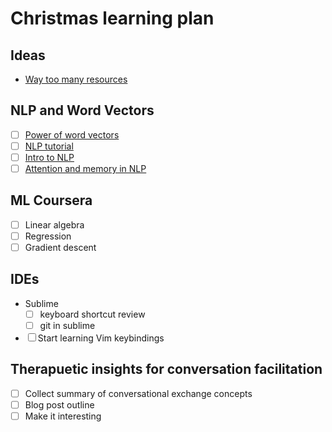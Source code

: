 # Christmas learning plan

## Ideas
- [Way too many resources](https://unsupervisedmethods.com/over-150-of-the-best-machine-learning-nlp-and-python-tutorials-ive-found-ffce2939bd78)

## NLP and Word Vectors
- ☐ [Power of word vectors](https://blog.acolyer.org/2016/04/21/the-amazing-power-of-word-vectors/)
- ☐ [NLP tutorial](http://www.vikparuchuri.com/blog/natural-language-processing-tutorial/)
- ☐ [Intro to NLP](https://blog.algorithmia.com/introduction-natural-language-processing-nlp/)
- ☐ [Attention and memory in NLP](http://www.wildml.com/2016/01/attention-and-memory-in-deep-learning-and-nlp/)

## ML Coursera
- ☐ Linear algebra
- ☐ Regression
- ☐ Gradient descent

## IDEs
- Sublime 
    + ☐ keyboard shortcut review
    + ☐ git in sublime
- ☐ Start learning Vim keybindings

## Therapuetic insights for conversation facilitation
- ☐ Collect summary of conversational exchange concepts
- ☐ Blog post outline
- ☐ Make it interesting
